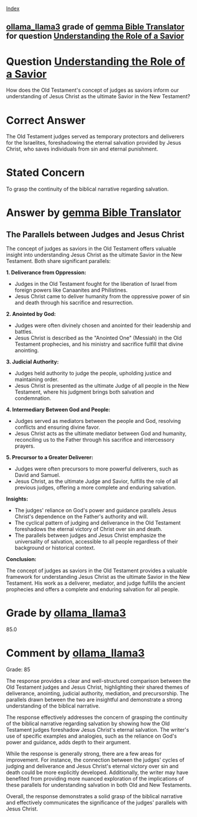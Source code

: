 
[Index](../../../../index.md)
## [ollama_llama3](../../../grading_models/ollama_llama3.md) grade of [gemma Bible Translator](../../../answering_models/gemma_Bible_Translator.md) for question [Understanding the Role of a Savior](../../../questions/Understanding_the_Role_of_a_Savior.md)

# Question [Understanding the Role of a Savior](../../../questions/Understanding_the_Role_of_a_Savior.md)
How does the Old Testament's concept of judges as saviors inform our understanding of Jesus Christ as the ultimate Savior in the New Testament?

# Correct Answer
The Old Testament judges served as temporary protectors and deliverers for the Israelites, foreshadowing the eternal salvation provided by Jesus Christ, who saves individuals from sin and eternal punishment.

# Stated Concern
To grasp the continuity of the biblical narrative regarding salvation.

# Answer by [gemma Bible Translator](../../../answering_models/gemma_Bible_Translator.md)
## The Parallels between Judges and Jesus Christ

The concept of judges as saviors in the Old Testament offers valuable insight into understanding Jesus Christ as the ultimate Savior in the New Testament. Both share significant parallels:

**1. Deliverance from Oppression:**

* Judges in the Old Testament fought for the liberation of Israel from foreign powers like Canaanites and Philistines.
* Jesus Christ came to deliver humanity from the oppressive power of sin and death through his sacrifice and resurrection.

**2. Anointed by God:**

* Judges were often divinely chosen and anointed for their leadership and battles.
* Jesus Christ is described as the "Anointed One" (Messiah) in the Old Testament prophecies, and his ministry and sacrifice fulfill that divine anointing.

**3. Judicial Authority:**

* Judges held authority to judge the people, upholding justice and maintaining order.
* Jesus Christ is presented as the ultimate Judge of all people in the New Testament, where his judgment brings both salvation and condemnation.

**4. Intermediary Between God and People:**

* Judges served as mediators between the people and God, resolving conflicts and ensuring divine favor.
* Jesus Christ acts as the ultimate mediator between God and humanity, reconciling us to the Father through his sacrifice and intercessory prayers.

**5. Precursor to a Greater Deliverer:**

* Judges were often precursors to more powerful deliverers, such as David and Samuel.
* Jesus Christ, as the ultimate Judge and Savior, fulfills the role of all previous judges, offering a more complete and enduring salvation.

**Insights:**

* The judges' reliance on God's power and guidance parallels Jesus Christ's dependence on the Father's authority and will.
* The cyclical pattern of judging and deliverance in the Old Testament foreshadows the eternal victory of Christ over sin and death.
* The parallels between judges and Jesus Christ emphasize the universality of salvation, accessible to all people regardless of their background or historical context.


**Conclusion:**

The concept of judges as saviors in the Old Testament provides a valuable framework for understanding Jesus Christ as the ultimate Savior in the New Testament. His work as a deliverer, mediator, and judge fulfills the ancient prophecies and offers a complete and enduring salvation for all people.

# Grade by [ollama_llama3](../../../grading_models/ollama_llama3.md)
85.0

# Comment by [ollama_llama3](../../../grading_models/ollama_llama3.md)
Grade: 85

The response provides a clear and well-structured comparison between the Old Testament judges and Jesus Christ, highlighting their shared themes of deliverance, anointing, judicial authority, mediation, and precursorship. The parallels drawn between the two are insightful and demonstrate a strong understanding of the biblical narrative.

The response effectively addresses the concern of grasping the continuity of the biblical narrative regarding salvation by showing how the Old Testament judges foreshadow Jesus Christ's eternal salvation. The writer's use of specific examples and analogies, such as the reliance on God's power and guidance, adds depth to their argument.

While the response is generally strong, there are a few areas for improvement. For instance, the connection between the judges' cycles of judging and deliverance and Jesus Christ's eternal victory over sin and death could be more explicitly developed. Additionally, the writer may have benefited from providing more nuanced exploration of the implications of these parallels for understanding salvation in both Old and New Testaments.

Overall, the response demonstrates a solid grasp of the biblical narrative and effectively communicates the significance of the judges' parallels with Jesus Christ.
